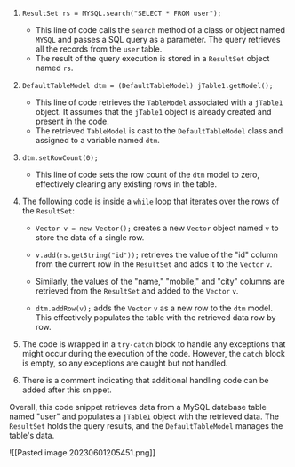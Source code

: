 
1. `ResultSet rs = MYSQL.search("SELECT * FROM user");`
    
    - This line of code calls the `search` method of a class or object named `MYSQL` and passes a SQL query as a parameter. The query retrieves all the records from the `user` table.
    - The result of the query execution is stored in a `ResultSet` object named `rs`.
2. `DefaultTableModel dtm = (DefaultTableModel) jTable1.getModel();`
    
    - This line of code retrieves the `TableModel` associated with a `jTable1` object. It assumes that the `jTable1` object is already created and present in the code.
    - The retrieved `TableModel` is cast to the `DefaultTableModel` class and assigned to a variable named `dtm`.
3. `dtm.setRowCount(0);`
    
    - This line of code sets the row count of the `dtm` model to zero, effectively clearing any existing rows in the table.
4. The following code is inside a `while` loop that iterates over the rows of the `ResultSet`:
    
    - `Vector v = new Vector();` creates a new `Vector` object named `v` to store the data of a single row.
        
    - `v.add(rs.getString("id"));` retrieves the value of the "id" column from the current row in the `ResultSet` and adds it to the `Vector` `v`.
        
    - Similarly, the values of the "name," "mobile," and "city" columns are retrieved from the `ResultSet` and added to the `Vector` `v`.
        
    - `dtm.addRow(v);` adds the `Vector` `v` as a new row to the `dtm` model. This effectively populates the table with the retrieved data row by row.
        
5. The code is wrapped in a `try-catch` block to handle any exceptions that might occur during the execution of the code. However, the `catch` block is empty, so any exceptions are caught but not handled.
    
6. There is a comment indicating that additional handling code can be added after this snippet.
    

Overall, this code snippet retrieves data from a MySQL database table named "user" and populates a `jTable1` object with the retrieved data. The `ResultSet` holds the query results, and the `DefaultTableModel` manages the table's data.


![[Pasted image 20230601205451.png]]  

